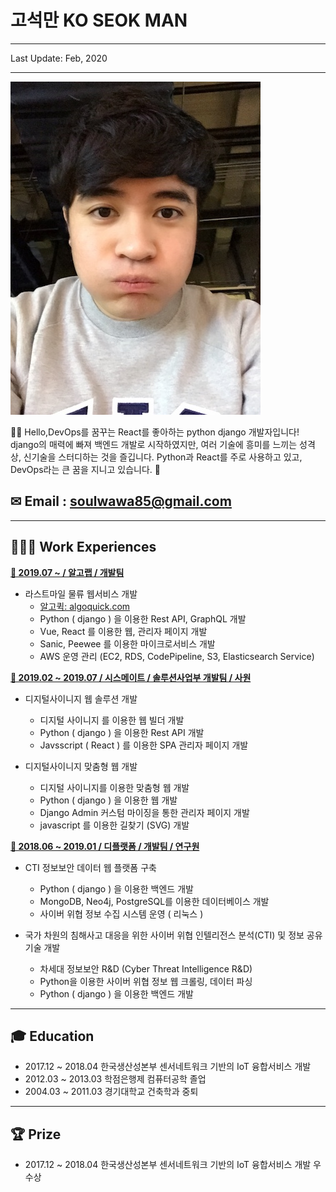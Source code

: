 # 고석만 KO SEOK MAN

---

Last Update: Feb, 2020

---

![](/static/about/3e.jpeg)

👋🏻 Hello,DevOps를 꿈꾸는 React를 좋아하는 python django 개발자입니다!
django의 매력에 빠져 백엔드 개발로 시작하였지만, 여러 기술에 흥미를 느끼는 성격상, 신기술을 스터디하는 것을 즐깁니다.
Python과 React를 주로 사용하고 있고, DevOps라는 큰 꿈을 지니고 있습니다. 🙏

## ✉ Email : [soulwawa85@gmail.com](mailto:soulwawa85@gmail.com)

---

## 👨🏻‍💻 Work **Experiences**

**[📃 2019.07 ~ / 알고랩 / 개발팀 ](/projects)**

- 라스트마일 물류 웹서비스 개발
  - [알고퀵: algoquick.com](//www.algoquick.com)
  - Python ( django ) 을 이용한 Rest API, GraphQL 개발
  - Vue, React 를 이용한 웹, 관리자 페이지 개발
  - Sanic, Peewee 를 이용한 마이크로서비스 개발
  - AWS 운영 관리 (EC2, RDS, CodePipeline, S3, Elasticsearch Service)

**[📃 2019.02 ~ 2019.07 / 시스메이트 / 솔루션사업부 개발팀 / 사원](/projects)**

- 디지털사이니지 웹 솔루션 개발

  - 디지털 사이니지 를 이용한 웹 빌더 개발
  - Python ( django ) 을 이용한 Rest API 개발
  - Javsscript ( React ) 를 이용한 SPA 관리자 페이지 개발

- 디지털사이니지 맞춤형 웹 개발

  - 디지털 사이니지를 이용한 맞춤형 웹 개발
  - Python ( django ) 을 이용한 웹 개발
  - Django Admin 커스텀 마이징을 통한 관리자 페이지 개발
  - javascript 를 이용한 길찾기 (SVG) 개발

**[📃 2018.06 ~ 2019.01 / 디플랫폼 / 개발팀 / 연구원](/projects)**

- CTI 정보보안 데이터 웹 플랫폼 구축

  - Python ( django ) 을 이용한 백엔드 개발
  - MongoDB, Neo4j, PostgreSQL를 이용한 데이터베이스 개발
  - 사이버 위협 정보 수집 시스템 운영 ( 리눅스 )

- 국가 차원의 침해사고 대응을 위한 사이버 위협 인텔리전스 분석(CTI) 및 정보 공유 기술 개발
  - 차세대 정보보안 R&D (Cyber Threat Intelligence R&D)
  - Python을 이용한 사이버 위협 정보 웹 크롤링, 데이터 파싱
  - Python ( django ) 을 이용한 백엔드 개발

---

## 🎓 Education

- 2017.12 ~ 2018.04 한국생산성본부 센서네트워크 기반의 IoT 융합서비스 개발
- 2012.03 ~ 2013.03 학점은행제 컴퓨터공학 졸업
- 2004.03 ~ 2011.03 경기대학교 건축학과 중퇴

---

## 🏆 Prize

- 2017.12 ~ 2018.04 한국생산성본부 센서네트워크 기반의 IoT 융합서비스 개발 우수상

